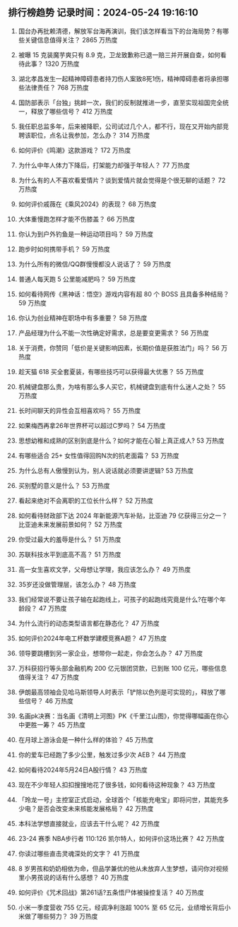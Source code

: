 
## 排行榜趋势 记录时间：2024-05-24 19:16:10
  
  1. 国台办再批赖清德，解放军台海再演训，我们该怎样看当下的台海局势？有哪些关键信息值得关注？ 2865 万热度
    
  2. 被曝 15 克装魔芋爽只有 8.9 克，卫龙致歉称已退一赔三并开展自查，如何看待此事？ 1320 万热度
    
  3. 湖北孝昌发生一起精神障碍患者持刀伤人案致8死1伤，精神障碍患者将承担哪些法律责任？ 768 万热度
    
  4. 国防部表示「台独」挑衅一次，我们的反制就推进一步，直至实现祖国完全统一，释放了哪些信号？ 412 万热度
    
  5. 我任职总监多年，后来被降职，公司试过几个人，都不行，现在又开始内部竞聘该职位，点名让我参加，怎么办？ 314 万热度
    
  6. 如何评价《鸣潮》这款游戏？ 172 万热度
    
  7. 为什么中年人体力下降后，打架能力却强于年轻人？ 77 万热度
    
  8. 为什么有的人不喜欢看爱情片？谈到爱情片就会觉得是个很无聊的话题？ 72 万热度
    
  9. 如何评价戚薇在《乘风2024》的表现？ 68 万热度
    
  10. 大体重慢跑怎样才能不伤膝盖？ 66 万热度
    
  11. 你认为到户外钓鱼是一种运动项目吗？ 59 万热度
    
  12. 跑步时如何携带手机？ 59 万热度
    
  13. 为什么所有的微信/QQ群慢慢都没人说话了？ 59 万热度
    
  14. 普通人每天跑 5 公里能减肥吗？ 59 万热度
    
  15. 如何看待网传《黑神话：悟空》游戏内容有超 80 个 BOSS 且具备多种结局？ 59 万热度
    
  16. 你认为创业精神在职场中有多重要？ 58 万热度
    
  17. 产品经理为什么不能一次性确定好需求，总是要变更需求？ 56 万热度
    
  18. 关于消费，你赞同「低价是关键影响因素，长期价值是获胜法门」吗？ 56 万热度
    
  19. 趁天猫 618 买全套夏装，有哪些技巧可以获得最大优惠？ 55 万热度
    
  20. 机械键盘那么贵，为啥有那么多人买它，机械键盘到底有什么迷人之处？ 55 万热度
    
  21. 长时间聊天的异性会互相喜欢吗？ 55 万热度
    
  22. 如果梅西再拿26年世界杯可以超过C罗吗？ 54 万热度
    
  23. 思想幼稚和成熟的区别到底是什么？如何才能在心智上真正成人? 53 万热度
    
  24. 有哪些适合 25+ 女性值得回购N次的抗老面霜？ 53 万热度
    
  25. 为什么总有人傲慢到认为，别人说话就必须要讲逻辑? 53 万热度
    
  26. 买别墅的意义是什么？ 53 万热度
    
  27. 看起来绝对不会离职的工位长什么样？ 52 万热度
    
  28. 如何看待财政部下达 2024 年新能源汽车补贴，比亚迪 79 亿获得三分之一？比亚迪未来发展前景如何？ 52 万热度
    
  29. 你受过最大的羞辱是什么？ 51 万热度
    
  30. 苏联科技水平到底高不高？ 51 万热度
    
  31. 高一女生喜欢文学，父母想让学理，我应该怎么办？ 49 万热度
    
  32. 35岁还没做管理层，该怎么办？ 48 万热度
    
  33. 我们经常说不要让孩子输在起跑线上，可孩子的起跑线究竟是什么?在哪个年龄段？ 47 万热度
    
  34. 为什么流行的动态类型语言都在静态化？ 47 万热度
    
  35. 如何评价2024年电工杯数学建模竞赛A题？ 47 万热度
    
  36. 领导要跳槽到另一家企业，想带你一起走，你会怎么办？ 47 万热度
    
  37. 万科获招行等头部金融机构 200 亿元银团贷款，已到账 100 亿元，哪些信息值得关注？ 47 万热度
    
  38. 伊朗最高领袖会见哈马斯领导人时表示「铲除以色列是可实现的」，释放了哪些信号？ 46 万热度
    
  39. 名画pk决赛：当名画《清明上河图》PK《千里江山图》，你觉得哪幅画在你心中更胜一筹？ 45 万热度
    
  40. 在月球上游泳会是一种什么样的体验？ 45 万热度
    
  41. 你的爱车已经跑了多少公里，触发过多少次 AEB？ 44 万热度
    
  42. 如何看待2024年5月24日A股行情？ 43 万热度
    
  43. 现在不少年轻人扣扣搜搜地花了很多钱，如何看待这种现象？ 43 万热度
    
  44. 「玲龙一号」主控室正式启动，全球首个「核能充电宝」即将问世，其能充多少电？是否会改变未来核能发展格局？ 42 万热度
    
  45. 本科法学想直接就业，应该去干什么呢？ 42 万热度
    
  46. 23-24 赛季 NBA步行者 110:126 凯尔特人，如何评价这场比赛？ 42 万热度
    
  47. 你读过哪些直击灵魂深处的文字？ 41 万热度
    
  48. 8 岁男孩和奶奶相依为命，但品学兼优的他从未放弃人生梦想，请问你对视频里小男孩说的话有什么感想？ 40 万热度
    
  49. 如何评价《咒术回战》第261话?五条悟尸体被操控复活？ 40 万热度
    
  50. 小米一季度营收 755 亿元，经调净利涨超 100% 至 65 亿元，业绩增长背后小米做了哪些努力？ 39 万热度
    